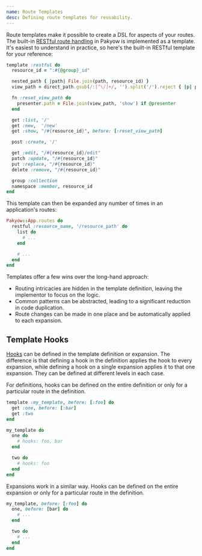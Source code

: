 ```yaml
---
name: Route Templates
desc: Defining route templates for reusability.
---
```


Route templates make it possible to create a DSL for aspects of your routes. The built-in [RESTful route handling](/docs/routing/restful) in Pakyow is implemented as a template. It's easiest to understand in practice, so here's the built-in RESTful template for your reference:

```ruby
template :restful do
  resource_id = ":#{@group}_id"

  nested_path { |path| File.join(path, resource_id) }
  view_path = direct_path.gsub(/:[^\/]+/, '').split('/').reject { |p| p.empty? }.join('/')

  fn :reset_view_path do
    presenter.path = File.join(view_path, 'show') if @presenter
  end

  get :list, '/'
  get :new,  '/new'
  get :show, "/#{resource_id}", before: [:reset_view_path]

  post :create, '/'

  get :edit, "/#{resource_id}/edit"
  patch :update, "/#{resource_id}"
  put :replace, "/#{resource_id}"
  delete :remove, "/#{resource_id}"

  group :collection
  namespace :member, resource_id
end
```

This template can then be expanded any number of times in an application's routes:

```ruby
Pakyow::App.routes do
  restful :resource_name, '/resource_path' do
    list do
      # ...
    end

    # ...
  end
end
```

Templates offer a few wins over the long-hand approach:

  - Routing intricacies are hidden in the template definition, leaving the implementor to focus on the logic.
  - Common patterns can be abstracted, leading to a significant reduction in code duplication.
  - Route changes can be made in one place and be automatically applied to each expansion.

## Template Hooks

[Hooks](/docs/routing/hooks) can be defined in the template definition or expansion. The difference is that defining a hook in the definition applies the hook to every expansion, while defining a hook on a single expansion applies it to that one expansion. They can be defined at different levels in each case.

For definitions, hooks can be defined on the entire definition or only for a particular route in the definition.

```ruby
template :my_template, before: [:foo] do
  get :one, before: [:bar]
  get :two
end

my_template do
  one do
    # hooks: foo, bar
  end

  two do
    # hooks: foo
  end
end
```

Expansions work in a similar way. Hooks can be defined on the entire expansion or only for a particular route in the definition.

```ruby
my_template, before: [:foo] do
  one, before: [bar] do
    # ...
  end

  two do
    # ...
  end
end
```
